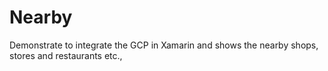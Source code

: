 # Nearby
Demonstrate to integrate the GCP in Xamarin and shows the nearby shops, stores and restaurants etc.,

